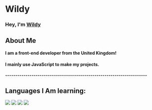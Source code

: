 # Wildy
<h3>Hey, I'm <a href="https://e-z.bio/wild">Wildy</a></h3>

## About Me

#### I am a front-end developer from the United Kingdom!
#### I mainly use JavaScript to make my projects.

<b>----------------------------------------------------------------------</b>

## Languages I Am learning:
<p>
<img src="https://img.shields.io/badge/JavaScript-323330?style=for-the-badge&logo=javascript&logoColor=F7DF1E"/>
<img src="https://img.shields.io/badge/TypeScript-323330?style=for-the-badge&logo=typescript&logoColor=007acc"/>
<img src="https://img.shields.io/badge/Python-323330?style=for-the-badge&logo=python&logoColor=yellow"/>
<img src="https://img.shields.io/badge/HTML-323330?style=for-the-badge&logo=html5&logoColor=E44D26"/>
</p>
